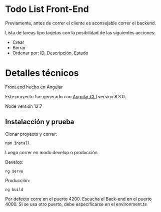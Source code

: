 # Todo List Front-End

Previamente, antes de correr el cliente es aconsejable correr el backend.

Lista de tareas tipo tarjetas con la posibilidad de las siguientes acciones:

- Crear
- Borrar
- Ordenar por: ID, Descripción, Estado

# Detalles técnicos

Front end hecho en Angular

Este proyecto fue generado con [Angular CLI](https://github.com/angular/angular-cli) version 8.3.0.

Node versión 12.7 

## Instalacción y prueba

Clonar proyecto y correr:

`npm install`

Luego correr en modo develop o producción

Develop: 

`ng serve`

Producción:

`ng build`

Por defecto corre en el puerto 4200. Escucha el Back-end en el puerto 4000. Si se usa otro puerto, debe especificarse en el environment.ts

